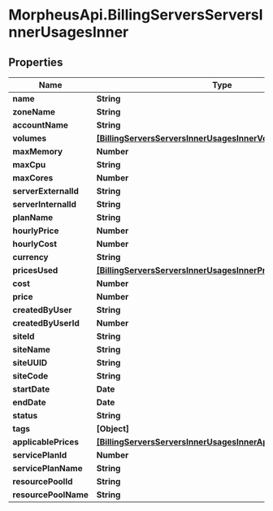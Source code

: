 # MorpheusApi.BillingServersServersInnerUsagesInner

## Properties

Name | Type | Description | Notes
------------ | ------------- | ------------- | -------------
**name** | **String** |  | [optional] 
**zoneName** | **String** |  | [optional] 
**accountName** | **String** |  | [optional] 
**volumes** | [**[BillingServersServersInnerUsagesInnerVolumesInner]**](BillingServersServersInnerUsagesInnerVolumesInner.md) |  | [optional] 
**maxMemory** | **Number** |  | [optional] 
**maxCpu** | **String** |  | [optional] 
**maxCores** | **Number** |  | [optional] 
**serverExternalId** | **String** |  | [optional] 
**serverInternalId** | **String** |  | [optional] 
**planName** | **String** |  | [optional] 
**hourlyPrice** | **Number** |  | [optional] 
**hourlyCost** | **Number** |  | [optional] 
**currency** | **String** |  | [optional] 
**pricesUsed** | [**[BillingServersServersInnerUsagesInnerPricesUsedInner]**](BillingServersServersInnerUsagesInnerPricesUsedInner.md) |  | [optional] 
**cost** | **Number** |  | [optional] 
**price** | **Number** |  | [optional] 
**createdByUser** | **String** |  | [optional] 
**createdByUserId** | **Number** |  | [optional] 
**siteId** | **String** |  | [optional] 
**siteName** | **String** |  | [optional] 
**siteUUID** | **String** |  | [optional] 
**siteCode** | **String** |  | [optional] 
**startDate** | **Date** |  | [optional] 
**endDate** | **Date** |  | [optional] 
**status** | **String** |  | [optional] 
**tags** | **[Object]** |  | [optional] 
**applicablePrices** | [**[BillingServersServersInnerUsagesInnerApplicablePricesInner]**](BillingServersServersInnerUsagesInnerApplicablePricesInner.md) |  | [optional] 
**servicePlanId** | **Number** |  | [optional] 
**servicePlanName** | **String** |  | [optional] 
**resourcePoolId** | **String** |  | [optional] 
**resourcePoolName** | **String** |  | [optional] 


